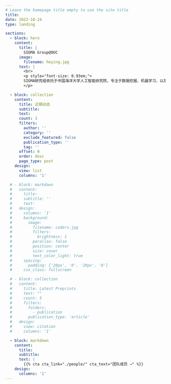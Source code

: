 ```yaml
---
# Leave the homepage title empty to use the site title
title:
date: 2022-10-24
type: landing

sections:
  - block: hero
    content:
      title: |
        SIGMA Group@OUC
      image:
        filename: heying.jpg
      text: |
        <br>
        <p style="font-size: 0.93em;">  
        SIGMA研究组依托于中国海洋大学人工智能研究院，专注于数据挖掘、机器学习、以及数据库系统等前沿领域研究，尤其关注于为大规模真实应用建模新问题并提出有效可扩展的算法，包括但不限于智能交通、城市计算、社交计算、推荐系统和时空系统。
        </p>    

  - block: collection
    content:
      title: 近期动态
      subtitle:
      text:
      count: 3
      filters:
        author: ''
        category: ''
        exclude_featured: false
        publication_type: ''
        tag: ''
      offset: 0
      order: desc
      page_type: post
    design:
      view: list
      columns: '1'  

  # - block: markdown
  #   content:
  #     title:
  #     subtitle: ''
  #     text:
  #   design:
  #     columns: '1'
  #     background:
  #       image: 
  #         filename: coders.jpg
  #         filters:
  #           brightness: 1
  #         parallax: false
  #         position: center
  #         size: cover
  #         text_color_light: true
  #     spacing:
  #       padding: ['20px', '0', '20px', '0']
  #     css_class: fullscreen

  # - block: collection
  #   content:
  #     title: Latest Preprints
  #     text: ""
  #     count: 5
  #     filters:
  #       folders:
  #         - publication
  #       publication_type: 'article'
  #   design:
  #     view: citation
  #     columns: '1'

  - block: markdown
    content:
      title:
      subtitle:
      text: |
        {{% cta cta_link="./people/" cta_text="团队成员 →" %}}
    design:
      columns: '1'
---
```

